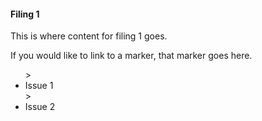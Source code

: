 #### Filing 1

This is where content for filing 1 goes.

If you would like to link to a marker, that marker goes here.
<ul id="marker-list">
> <li id="filing1-issue1">Issue 1</li>
> <li id="filing1-issue2">Issue 2</li>

</ul>
